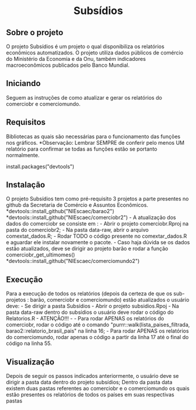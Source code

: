 <h1 align="center"> Subsídios </h1>

<!-- Sobre o projeto -->
## Sobre o projeto 
  O projeto Subsídios é um projeto o qual disponibiliza os relatórios econômicos automatizados. O projeto utiliza dados públicos de comércio do Ministério da Economia e da Onu, também indicadores macroeconômicos publicados pelo Banco Mundial. 
  
## Iniciando 
  Seguem as instruções de como atualizar e gerar os relatórios do comerciobr e comerciomundo. 

## Requisitos 
   Bibliotecas as quais são necessárias para o funcionamento das funções nos gráficos.
   *Observação: Lembrar SEMPRE de conferir pelo menos UM relatório para confirmar se todas as funções estão se portanto normalmente.
   
   install.packages("devtools")

## Instalação 
  O projeto Subsídios tem como pré-requisito 3 projetos a parte presentes no github da Secretaria de Comércio e Assuntos Econômicos.
  *devtools::install_github("NIEscaec/barao2")
  *devtools::install_github("NIEscaec/comerciobr2")
    - A atualização dos dados do comerciobr se consiste em :
    - Abrir o projeto comerciobr.Rproj na pasta do comerciobr2;
    - Na pasta data-raw, abrir o arquivo comextat_dados.R;
    - Rodar TODO o código presente no comextar_dados.R e aguardar ele instalar novamente o pacote. 
    - Caso haja dúvida se os dados estão atualizados, deve se dirigir ao projeto barão e rodar a função comerciobr_get_ultimomes()
  *devtools::install_github("NIEscaec/comerciomundo2")
  
<!-- Execução -->

## Execução
  Para a execução de todos os relatórios (depois da certeza de que os sub-projetos : barão, comerciobr e comerciomundo) estão atualizados o usuário deve:
      - Se dirigir a pasta Subsídios
      - Abrir o projeto subsidios.Rpoj 
      - Na pasta data-raw dentro do subsídios o usuário deve rodar o código do Relatorios.R 
      - ATENÇÃO!!! - 
      - Para rodar APENAS os relatórios do comerciobr, rodar o código até o comando "purrr::walk(lista_paises_filtrada, barao2::relatorio_brasil_pais" na linha 16;
      - Para rodar APENAS os relatórios do comerciomundo, rodar apenas o código a partir da linha 17 até o final do código na linha 55.

 ## Visualização 
  Depois de seguir os passos indicados anteriormente, o usuário deve se dirigir a pasta data dentro do projeto subsídios;
  Dentro da pasta data existem duas pastas referentes ao comerciobr e o comerciomundo os quais estão presentes os relatórios de todos os países em suas respectivas pastas 

  
